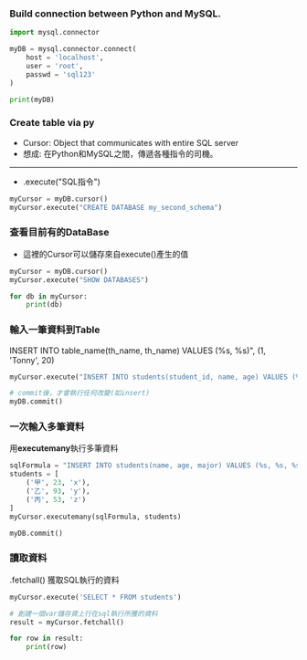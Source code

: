 ### Build connection between Python and MySQL.
```python
import mysql.connector

myDB = mysql.connector.connect(
    host = 'localhost',
    user = 'root',
    passwd = 'sql123'
)

print(myDB)
```

### Create table via py
- Cursor: Object that communicates with entire SQL server
- 想成: 在Python和MySQL之間，傳遞各種指令的司機。
***
- .execute("SQL指令")
```python
myCursor = myDB.cursor()
myCursor.execute("CREATE DATABASE my_second_schema")
```

### 查看目前有的DataBase
- 這裡的Cursor可以儲存來自execute()產生的值
```python
myCursor = myDB.cursor()
myCursor.execute("SHOW DATABASES")

for db in myCursor:
    print(db)
```

### 輸入一筆資料到Table
INSERT INTO table_name(th_name, th_name) VALUES (%s, %s)", (1, 'Tonny', 20)
```python
myCursor.execute("INSERT INTO students(student_id, name, age) VALUES (%s, %s, %s)", (1, 'Tonny', 20))

# commit後，才會執行任何改變(如insert)
myDB.commit()
```

### 一次輸入多筆資料
用**executemany**執行多筆資料
```python
sqlFormula = "INSERT INTO students(name, age, major) VALUES (%s, %s, %s)"
students = [
    ('甲', 23, 'x'),
    ('乙', 93, 'y'),
    ('丙', 53, 'z')
]
myCursor.executemany(sqlFormula, students)

myDB.commit()
```
### 讀取資料
.fetchall() 獲取SQL執行的資料
```python
myCursor.execute('SELECT * FROM students')

# 創建一個var儲存資上行在sql執行所獲的資料
result = myCursor.fetchall()

for row in result:
    print(row)
```
